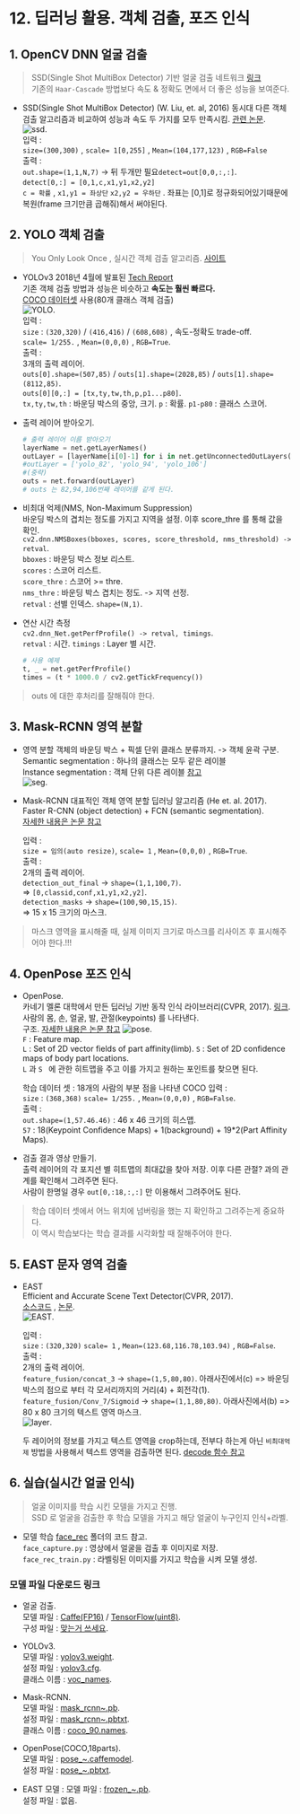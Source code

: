 ﻿# 12. 딥러닝 활용. 객체 검출, 포즈 인식

## 1. OpenCV DNN 얼굴 검출
>SSD(Single Shot MultiBox Detector) 기반 얼굴 검출 네트워크 [링크](https://github.com/opencv/opencv/tree/master/samples/dnn/face_detector)  
> 기존의 `Haar-Cascade` 방법보다 속도 & 정확도 면에서 더 좋은 성능을 보여준다.  

* SSD(Single Shot MultiBox Detector) (W. Liu, et. al, 2016)
	동시대 다른 객체 검출 알고리즘과 비교하여 성능과 속도 두 가지를 모두 만족시킴. [관련 논문](https://arxiv.org/pdf/1512.02325.pdf).  
	![ssd](./image/ssd.png).  
	입력 :  
	`size=(300,300)` , `scale= 1[0,255]` , `Mean=(104,177,123)` , `RGB=False`  
	출력 :  
	`out.shape=(1,1,N,7)` -> 뒤 두개만 필요`detect=out[0,0,:,:]`.  
	`detect[0,:] = [0,1,c,x1,y1,x2,y2]`  
	`c = 확률` , `x1,y1 = 좌상단` `x2,y2 = 우하단` . 좌표는 [0,1]로 정규화되어있기때문에 복원(frame 크기만큼 곱해줘)해서 써야된다.  
	 
## 2. YOLO 객체 검출
> You Only Look Once , 실시간 객체 검출 알고리즘. [사이트](https://pjreddie.com/darknet/yolo)

* YOLOv3 
	2018년 4월에 발표된 [Tech Report](https://pjreddie.com/darknet/yolo/)  
	기존 객체 검출 방법과 성능은 비슷하고 **속도는 훨씬 빠르다.**  
	[COCO 데이터셋](https://cocodataset.org) 사용(80개 클래스 객체 검출)  
	![YOLO](./image/YOLO.png).  
	입력 :  
	`size` : `(320,320)` / `(416,416)` / `(608,608)` , 속도-정확도 trade-off.  
	`scale= 1/255.` , `Mean=(0,0,0)` , `RGB=True`.  
	출력 :  
	3개의 출력 레이어.  
	`outs[0].shape=(507,85)` / `outs[1].shape=(2028,85)` / `outs[1].shape=(8112,85)`.  
	`outs[0][0,:] = [tx,ty,tw,th,p,p1...p80]`.  
	`tx,ty,tw,th` : 바운딩 박스의 중앙, 크기. `p` : 확률.  `p1-p80` : 클래스 스코어.  
	 

* 출력 레이어 받아오기.
	```python
	# 출력 레이어 이름 받아오기
	layerName = net.getLayerNames()
	outLayer = [layerName[i[0]-1] for i in net.getUnconnectedOutLayers()]
	#outLayer = ['yolo_82', 'yolo_94', 'yolo_106']
	#(중략)
	outs = net.forward(outLayer)
	# outs 는 82,94,106번째 레이어를 같게 된다.
	```
* 비최대 억제(NMS, Non-Maximum Suppression)  
	바운딩 박스의 겹치는 정도를 가지고 지역을 설정. 이후 score_thre 를 통해 값을 확인.  
	`cv2.dnn.NMSBoxes(bboxes, scores, score_threshold, nms_threshold) -> retval`.  
	`bboxes` : 바운딩 박스 정보 리스트.  
	`scores` : 스코어 리스트.  
	`score_thre` : 스코어 >= thre.  
	`nms_thre` : 바운딩 박스 겹치는 정도.  -> 지역 선정.  
	`retval` : 선별 인덱스. `shape=(N,1)`.  

* 연산 시간 측정  
	`cv2.dnn_Net.getPerfProfile() -> retval, timings`.  
	`retval` : 시간.
	`timings` : Layer 별 시간.
	```python
	# 사용 예제
	t, _ = net.getPerfProfile()
	times = (t * 1000.0 / cv2.getTickFrequency()) 
	```
> outs 에 대한 후처리를 잘해줘야 한다.  

## 3. Mask-RCNN 영역 분할

* 영역 분할
	객체의 바운딩 박스 + 픽셀 단위 클래스 분류까지. -> 객체 윤곽 구분.  
	Semantic segmentation : 하나의 클래스는 모두 같은 레이블  
	Instance segmentation : 객체 단위 다른 레이블 [참고](https://medium.com/zylapp/review-of-deep-learning-algorithms-for-object-detection-c1f3d437b852)  
	![seg](./image/seg.png).  

* Mask-RCNN
	대표적인 객체 영역 분할 딥러닝 알고리즘 (He et. al. 2017).  
	Faster R-CNN (object detection) + FCN (semantic segmentation).  
	[자세한 내용은 논문 참고](https://arxiv.org/pdf/1703.06870.pdf)  

	입력 :  
	`size = 임의(auto resize)`, `scale= 1` , `Mean=(0,0,0)` , `RGB=True`.  
	출력 :  
	2개의 출력 레이어.  
	`detection_out_final` -> `shape=(1,1,100,7)`.  
	=> `[0,classid,conf,x1,y1,x2,y2]`.  
	`detection_masks` -> `shape=(100,90,15,15)`.  
	=> 15 x 15 크기의 마스크.  

> 마스크 영역을 표시해줄 때, 실제 이미지 크기로 마스크를 리사이즈 후 표시해주어야 한다.!!!

## 4. OpenPose 포즈 인식

* OpenPose.  
	카네기 멜론 대학에서 만든 딥러닝 기반 동작 인식 라이브러리(CVPR, 2017). [링크](https://github.com/CMU-Perceptual-Computing-Lab/openpose).  
	사람의 몸, 손, 얼굴, 발, 관절(keypoints) 를 나타낸다.  
	구조. [자세한 내용은 논문 참고](https://arxiv.org/pdf/1812.08008.pdf)
	![pose](./image/pose.png).  
	`F` : Feature map.  
	`L` : Set of 2D vector fields of part affinity(limb). 
	`S` : Set of 2D confidence maps of body part locations.  
	`L` 과 `S ` 에 관한 히트맵을 주고 이를 가지고 원하는 포인트를 찾으면 된다.  
		
	학습 데이터 셋 : 18개의 사람의 부분 점을 나타낸 COCO
	입력 :  
	`size` : `(368,368)` `scale= 1/255.` , `Mean=(0,0,0)` , `RGB=False`.  
	출력 :   
	`out.shape=(1,57.46.46)` : 46 x 46 크기의 히스맵.  
	`57` : 18(Keypoint Confidence Maps) + 1(background) + 19*2(Part Affinity Maps).  

* 검출 결과 영상 만들기.  
	출력 레이어의 각 포지션 별 히트맵의 최대값을 찾아 저장.  이후 다른 관절? 과의 관계를 확인해서 그려주면 된다.  
	사람이 한명일 경우 `out[0,:18,:,:]` 만 이용해서 그려주어도 된다.  

> 학습 데이터 셋에서 어느 위치에 넘버링을 했는 지 확인하고 그려주는게 중요하다.  
> 이 역시 학습보다는 학습 결과를 시각화할 때 잘해주어야 한다.  

## 5. EAST 문자 영역 검출

*  EAST  
	Efficient and Accurate Scene Text Detector(CVPR, 2017).  
	[소스코드](https://github.com/argman/EAST) , [논문](https://arxiv.org/abs/1704.03155v2).  
	![EAST](./image/EAST.png).  
	
	입력 :  
	`size` : `(320,320)` `scale= 1` , `Mean=(123.68,116.78,103.94)` , `RGB=False`.  
	출력 :  
	2개의 출력 레이어.  
		`feature_fusion/concat_3` -> `shape=(1,5,80,80)`.  아래사진에서(c)
	=> 바운딩 박스의 점으로 부터 각 모서리까지의 거리(4) + 회전각(1).   
	`feature_fusion/Conv_7/Sigmoid` -> `shape=(1,1,80,80)`. 아래사진에서(b)
	=> 80 x 80 크기의 텍스트 영역 마스크.  
	![layer](./image/layer.png).  
	
	두 레이어의 정보를 가지고  텍스트 영역을 crop하는데, 전부다 하는게 아닌 `비최대억제` 방법을 사용해서  텍스트 영역을 검출하면 된다.  [decode 함수 참고](./5_east.py)

## 6. 실습(실시간 얼굴 인식)
> 얼굴 이미지를 학습 시킨 모델을 가지고 진행.  
> SSD 로 얼굴을 검출한 후 학습 모델을 가지고 해당 얼굴이 누구인지 인식+라벨.  

* 모델 학습 
	[face_rec](./face_rec) 폴더의 코드 참고.  
	`face_capture.py` :  영상에서 얼굴을 검출 후 이미지로 저장.  
	`face_rec_train.py` : 라벨링된 이미지를 가지고 학습을 시켜 모델 생성.  


### 모델 파일 다운로드 링크

* 얼굴 검출.  
	모델 파일 : [Caffe(FP16)](https://raw.githubusercontent.com/opencv/opencv_3rdparty/dnn_samples_face_detector_20180205_fp16/res10_300x300_ssd_iter_140000_fp16.caffemodel) / [TensorFlow(uint8)](https://raw.githubusercontent.com/opencv/opencv_3rdparty/dnn_samples_face_detector_20180220_uint8/opencv_face_detector_uint8.pb).  
	구성 파일 : [맞는거 쓰세요](https://github.com/opencv/opencv/tree/master/samples/dnn/face_detector).  

* YOLOv3.  
	모델 파일 : [yolov3.weight](https://pjreddie.com/media/files/yolov3.weights).  
	설정 파일 : [yolov3.cfg](https://github.com/pjreddie/darknet/blob/master/cfg/yolov3.cfg).  
	클래스 이름 : [voc_names](https://github.com/pjreddie/darknet/blob/master/data/voc.names).  

* Mask-RCNN.  
	모델 파일 : [mask_rcnn~.pb](http://download.tensorflow.org/models/object_detection/mask_rcnn_inception_v2_coco_2018_01_28.tar.gz).  
	설정 파일 : [mask_rcnn~.pbtxt](https://github.com/opencv/opencv_extra/blob/master/testdata/dnn/mask_rcnn_inception_v2_coco_2018_01_28.pbtxt).  
	클래스 이름 : [coco_90.names](https://github.com/amikelive/coco-labels).  

* OpenPose(COCO,18parts).  
	모델 파일 : [pose_~.caffemodel](http://posefs1.perception.cs.cmu.edu/OpenPose/models/pose/coco/pose_iter_440000.caffemodel).  
	설정 파일 : [pose_~.pbtxt](https://github.com/CMU-Perceptual-Computing-Lab/openpose/blob/master/models/pose/coco/pose_deploy_linevec.prototxt).  

* EAST 모델 :
	모델 파일 : [frozen_~.pb](https://www.dropbox.com/s/r2ingd0l3zt8hxs/frozen_east_text_detection.tar.gz?dl=1).  
	설정 파일 : 없음.  
